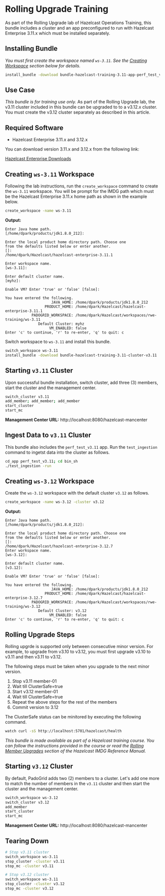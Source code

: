 # Rolling Upgrade Training

As part of the Rolling Upgrade lab of Hazelcast Operations Training, this bundle includes a cluster and an app preconfigured to run with Hazelcast Enterprise 3.11.x which must be installed separately.

## Installing Bundle

*You must first create the workspace named `ws-3.11`. See the [Creating Workspace](#creating-workspace) section below for details.*

```bash
install_bundle -download bundle-hazelcast-training-3.11-app-perf_test_v3.11-cluster-v3.11
```

## Use Case

*This bundle is for training use only.* As part of the Rolling Upgrade lab, the v3.11 cluster included in this bundle can be upgraded to to a v3.12.x cluster. You must create the v3.12 cluster separately as described in this article.

## Required Software

 - Hazelcast Enterprise 3.11.x and 3.12.x

You can download version 3.11.x and 3.12.x from the following link:

[Hazelcast Enterprise Downloads](https://hazelcast.com/download/customer/)

## Creating `ws-3.11` Workspace

Following the lab instructions, run the `create_workspace` command to create the `ws-3.11` workspace. You will be prompt for the IMDG path which must be the Hazelcast Enterprise 3.11.x home path as shown in the example below.

```bash
create_workspace -name ws-3.11
```

**Output:**

```console
Enter Java home path.
[/home/dpark/products/jdk1.8.0_212]:

Enter the local product home directory path. Choose one
from the defaults listed below or enter another.
[]:
/home/dpark/Hazelcast/hazelcast-enterprise-3.11.1

Enter workspace name.
[ws-3.11]:

Enter default cluster name.
[myhz]:

Enable VM? Enter 'true' or 'false' [false]:

You have entered the following.
                     JAVA_HOME: /home/dpark/products/jdk1.8.0_212
                  PRODUCT_HOME: /home/dpark/Hazelcast/hazelcast-enterprise-3.11.1
            PADOGRID_WORKSPACE: /home/dpark/Hazelcast/workspaces/rwe-training/ws-3.11
               Default Cluster: myhz
                    VM_ENABLED: false
Enter 'c' to continue, 'r' to re-enter, 'q' to quit: c
```

Switch workspace to `ws-3.11` and install this bundle.

```bash
switch_workspace ws-3.11
install_bundle -download bundle-hazelcast-training-3.11-cluster-v3.11
```

## Starting `v3.11` Cluster

Upon successful bundle installation, switch cluster, add three (3) members, start the cluster and the management center.

```bash
switch_cluster v3.11
add_member; add_member; add_member
start_cluster
start_mc
```

**Management Center URL:** http://localhost:8080/hazelcast-mancenter

## Ingest Data to `v3.11` Cluster

This bundle also includes the `perf_test_v3.11` app. Run the `test_ingestion` command to ingetst data into the cluster as follows.

```bash
cd_app perf_test_v3.11; cd bin_sh
./test_ingestion -run
```

## Creating `ws-3.12` Workspace

Create the `ws-3.12` workspace with the default cluster `v3.12` as follows.

```bash
create_workspace -name ws-3.12 -cluster v3.12
```

**Output:**

```console
Enter Java home path.
[/home/dpark/products/jdk1.8.0_212]:

Enter the local product home directory path. Choose one
from the defaults listed below or enter another.
[]:
/home/dpark/Hazelcast/hazelcast-enterprise-3.12.7
Enter workspace name.
[ws-3.12]:

Enter default cluster name.
[v3.12]: 

Enable VM? Enter 'true' or 'false' [false]:

You have entered the following.
                     JAVA_HOME: /home/dpark/products/jdk1.8.0_212
                  PRODUCT_HOME: /home/dpark/Hazelcast/hazelcast-enterprise-3.12.7
            PADOGRID_WORKSPACE: /home/dpark/Hazelcast/workspaces/rwe-training/ws-3.12
               Default Cluster: v3.12
                    VM_ENABLED: false
Enter 'c' to continue, 'r' to re-enter, 'q' to quit: c
```

## Rolling Upgrade Steps

Rolling upgrde is supported only between consecutive minor version. For example, to upgrade from v3.10 to v3.12, you must first upgrade v3.10 to v3.11 and then v3.11 to v3.12.

The following steps must be taken when you upgrade to the next minor version.

1. Stop v3.11 member-01
2. Wait till ClusterSafe=true
3. Start v3.12 member-01
4. Wait till ClusterSafe=true
5. Repeat the above steps for the rest of the members
6. Commit version to 3.12

The ClusterSafe status can be minitored by executing the following command.

```bash
watch curl -sS http://localhost:5701/hazelcast/health
```

*This bundle is made available as part of a Hazelcast training course. You can follow the instructions provided in the course or read the [Rolling Member Upgrades](https://docs.hazelcast.org/docs/latest/manual/html-single/index.html#rolling-member-upgrades
) section of the Hazelcast IMDG Reference Manual.*

## Starting `v3.12` Cluster

By default, PadoGrid adds two (2) members to a cluster. Let's add one more to match the number of members in the `v3.11` cluster and then start the cluster and the management center.

```bash
switch_workspace ws-3.12
switch_cluster v3.12
add_member
start_cluster
start_mc
```

**Management Center URL:** http://localhost:8080/hazelcast-mancenter

## Tearing Down

```bash
# Stop v3.11 cluster
switch_workspace ws-3.11
stop_cluster -cluster v3.11
stop_mc -cluster v3.11

# Stop v3.12 cluster
switch_workspace ws-3.11
stop_cluster -cluster v3.12
stop_mc -cluster v3.12
```
